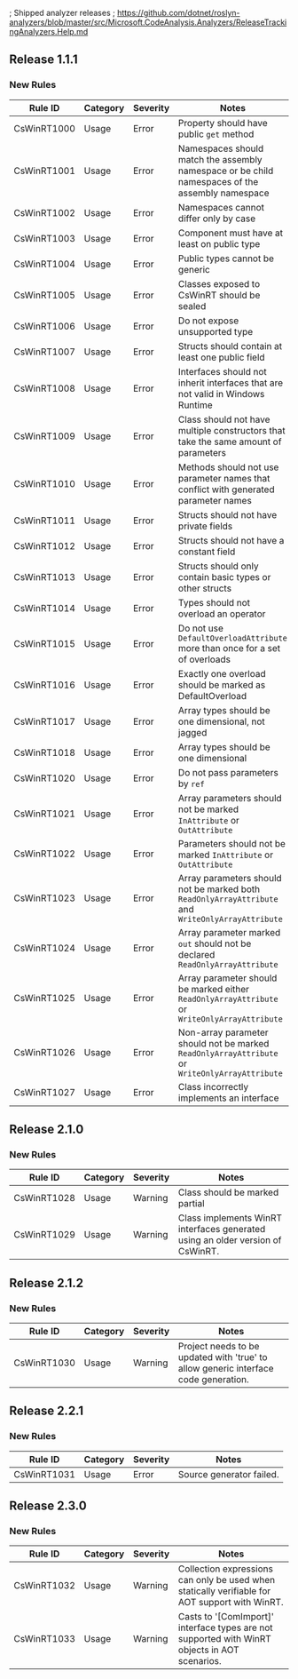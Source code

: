 ﻿; Shipped analyzer releases
; https://github.com/dotnet/roslyn-analyzers/blob/master/src/Microsoft.CodeAnalysis.Analyzers/ReleaseTrackingAnalyzers.Help.md

## Release 1.1.1

### New Rules
Rule ID | Category | Severity | Notes
--------|----------|----------|-------
CsWinRT1000 | Usage | Error | Property should have public `get` method
CsWinRT1001 | Usage | Error | Namespaces should match the assembly namespace or be child namespaces of the assembly namespace
CsWinRT1002 | Usage | Error | Namespaces cannot differ only by case 
CsWinRT1003 | Usage | Error | Component must have at least on public type 
CsWinRT1004 | Usage | Error | Public types cannot be generic
CsWinRT1005 | Usage | Error | Classes exposed to CsWinRT should be sealed
CsWinRT1006 | Usage | Error | Do not expose unsupported type
CsWinRT1007 | Usage | Error | Structs should contain at least one public field
CsWinRT1008 | Usage | Error | Interfaces should not inherit interfaces that are not valid in Windows Runtime
CsWinRT1009 | Usage | Error | Class should not have multiple constructors that take the same amount of parameters
CsWinRT1010 | Usage | Error | Methods should not use parameter names that conflict with generated parameter names
CsWinRT1011 | Usage | Error | Structs should not have private fields
CsWinRT1012 | Usage | Error | Structs should not have a constant field
CsWinRT1013 | Usage | Error | Structs should only contain basic types or other structs
CsWinRT1014 | Usage | Error | Types should not overload an operator
CsWinRT1015 | Usage | Error | Do not use `DefaultOverloadAttribute` more than once for a set of overloads
CsWinRT1016 | Usage | Error | Exactly one overload should be marked as DefaultOverload
CsWinRT1017 | Usage | Error | Array types should be one dimensional, not jagged
CsWinRT1018 | Usage | Error | Array types should be one dimensional
CsWinRT1020 | Usage | Error | Do not pass parameters by `ref`
CsWinRT1021 | Usage | Error | Array parameters should not be marked `InAttribute` or `OutAttribute` 
CsWinRT1022 | Usage | Error | Parameters should not be marked `InAttribute` or `OutAttribute`
CsWinRT1023 | Usage | Error | Array parameters should not be marked both `ReadOnlyArrayAttribute` and `WriteOnlyArrayAttribute`
CsWinRT1024 | Usage | Error | Array parameter marked `out` should not be declared `ReadOnlyArrayAttribute`
CsWinRT1025 | Usage | Error | Array parameter should be marked either `ReadOnlyArrayAttribute` or `WriteOnlyArrayAttribute`
CsWinRT1026 | Usage | Error | Non-array parameter should not be marked `ReadOnlyArrayAttribute` or `WriteOnlyArrayAttribute`
CsWinRT1027 | Usage | Error | Class incorrectly implements an interface

## Release 2.1.0

### New Rules
Rule ID | Category | Severity | Notes
--------|----------|----------|-------
CsWinRT1028 | Usage | Warning | Class should be marked partial
CsWinRT1029 | Usage | Warning | Class implements WinRT interfaces generated using an older version of CsWinRT.

## Release 2.1.2

### New Rules
Rule ID | Category | Severity | Notes
--------|----------|----------|-------
CsWinRT1030 | Usage | Warning | Project needs to be updated with '<AllowUnsafeBlocks>true</AllowUnsafeBlocks>' to allow generic interface code generation.

## Release 2.2.1

### New Rules
Rule ID | Category | Severity | Notes
--------|----------|----------|-------
CsWinRT1031 | Usage | Error | Source generator failed.

## Release 2.3.0

### New Rules
Rule ID | Category | Severity | Notes
--------|----------|----------|-------
CsWinRT1032 | Usage | Warning | Collection expressions can only be used when statically verifiable for AOT support with WinRT.
CsWinRT1033 | Usage | Warning | Casts to '[ComImport]' interface types are not supported with WinRT objects in AOT scenarios.
